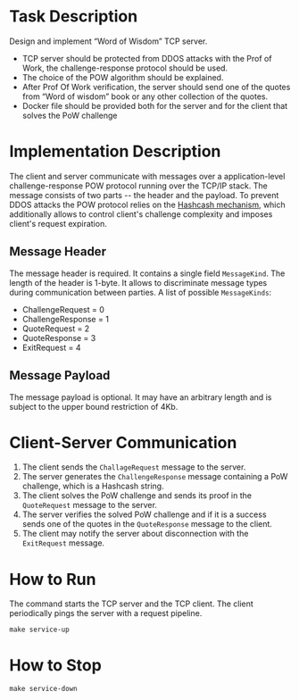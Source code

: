 # Task Description
Design and implement “Word of Wisdom” TCP server.
- TCP server should be protected from DDOS attacks with the Prof of Work, the challenge-response protocol should be used.
- The choice of the POW algorithm should be explained.
- After Prof Of Work verification, the server should send one of the quotes from “Word of wisdom” book or any other collection of the quotes.
- Docker file should be provided both for the server and for the client that solves the PoW challenge

# Implementation Description
The client and server communicate with messages over a application-level challenge-response POW protocol running over the TCP/IP stack. The message consists of two parts -- the header and the payload. To prevent DDOS attacks the POW protocol relies on the [Hashcash mechanism](https://en.wikipedia.org/wiki/Hashcash), which additionally allows to control client's challenge complexity and imposes client's request expiration.

## Message Header
The message header is required. It contains a single field `MessageKind`. The length of the header is 1-byte. It allows to discriminate message types during communication between parties. A list of possible `MessageKinds`:
- ChallengeRequest = 0
- ChallengeResponse = 1
- QuoteRequest = 2
- QuoteResponse = 3
- ExitRequest = 4

## Message Payload
The message payload is optional. It may have an arbitrary length and is subject to the upper bound restriction of 4Kb.

# Client-Server Communication
1. The client sends the `ChallageRequest` message to the server.
2. The server generates the `ChallengeResponse` message containing a PoW challenge, which is a Hashcash string.
3. The client solves the PoW challenge and sends its proof in the `QuoteRequest` message to the server.
4. The server verifies the solved PoW challenge and if it is a success sends one of the quotes in the `QuoteResponse` message to the client.
5. The client may notify the server about disconnection with the `ExitRequest` message.

# How to Run
The command starts the TCP server and the TCP client. The client periodically pings the server with a request pipeline. 
```
make service-up
```

# How to Stop
```
make service-down
```
